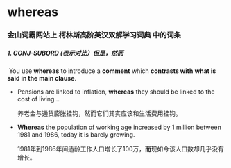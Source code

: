 # whereas

### 金山词霸网站上 柯林斯高阶英汉双解学习词典 中的词条

##### 1. CONJ-SUBORD (表示对比）但是，然而

​	You use **whereas** to introduce a **comment** which **contrasts with** **what is said in the main clause**.

- Pensions are linked to inflation, **whereas** they should be linked to the cost of living...

  养老金与通货膨胀挂钩，然而它们其实应该和生活费用挂钩。

- **Whereas** the population of working age increased by 1 million between 1981 and 1986, today it is barely growing.

  1981年到1986年间适龄工作人口增长了100万，**而**现如今该人口数却几乎没有增长。